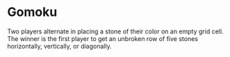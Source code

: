 # Gomoku
Two players alternate in placing a stone of their color on an empty grid cell. The winner is the first player to get an unbroken row of five stones horizontally, vertically, or diagonally.
